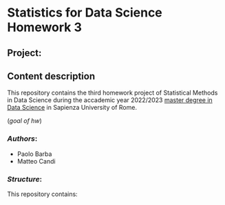 # Statistics for Data Science Homework 3

## Project: 

## Content description
This repository contains the third homework project of Statistical Methods in Data Science during the accademic year 2022/2023 [master degree in Data Science](http://datascience.i3s.uniroma1.it/it) in Sapienza University of Rome.

(*goal of hw*)

### *Authors*:
* Paolo Barba
* Matteo Candi

### *Structure*:
This repository contains:
